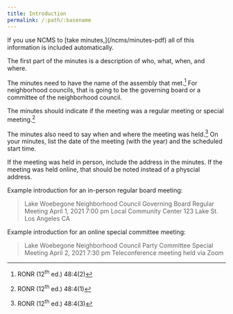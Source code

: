 ```yaml
---
title: Introduction
permalink: /:path/:basename
---
```


<aside class="callout" role="complementary" markdown="1">
If you use NCMS
to [take minutes,](/ncms/minutes-pdf)
all of this information
is included automatically.
</aside>

The first part
of the minutes
is a description
of who, what, when, and where.

The minutes need
to have
the name
of the assembly
that met.[^ronr4842]
For neighborhood councils,
that is going to be
the governing board or
a committee
of the neighborhood council.

The minutes should indicate
if the meeting
was a regular meeting
or special meeting.[^ronr4841]

The minutes also need
to say
when and where
the meeting
was held.[^ronr4843]
On your minutes,
list the date
of the meeting
(with the year)
and the scheduled start time.

If the meeting
was held
in person,
include the address
in the minutes.
If the meeting
was held online,
that should
be noted instead
of a physcial address.

Example introduction
for an in-person
regular board meeting:

> Lake Woebegone Neighborhood Council Governing Board
> Regular Meeting
> April 1, 2021 7:00 pm
> Local Community Center
> 123 Lake St.
> Los Angeles CA

Example introduction
for an online
special committee meeting:

> Lake Woebegone Neighborhood Council Party Committee
> Special Meeting
> April 2, 2021 7:30 pm
> Teleconference meeting held via Zoom

[^ronr4842]:
    RONR (12<sup>th</sup>&nbsp;ed.) 48:4(2)

[^ronr4841]:
    RONR (12<sup>th</sup>&nbsp;ed.) 48:4(1)

[^ronr4843]:
    RONR (12<sup>th</sup>&nbsp;ed.) 48:4(3)

